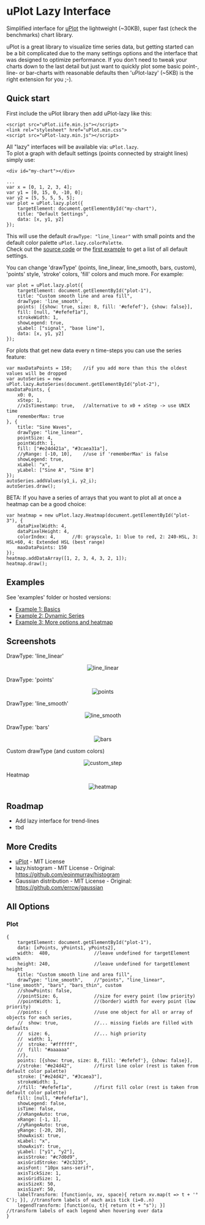 # uPlot Lazy Interface

Simplified interface for [uPlot](https://github.com/leeoniya/uPlot) the lightweight (~30KB), super fast (check the benchmarks) chart library.  
  
uPlot is a great library to visualize time series data, but getting started can be a bit complicated due to the many settings options and the interface that was designed to optimize performance.
If you don't need to tweak your charts down to the last detail but just want to quickly plot some basic point-, line- or bar-charts with reasonable defaults then 'uPlot-lazy' (~5KB) is the right extension for you ;-).
  
## Quick start

First include the uPlot library then add uPlot-lazy like this:
```
<script src="uPlot.iife.min.js"></script>
<link rel="stylesheet" href="uPlot.min.css">
<script src="uPlot-lazy.min.js"></script>
```

All "lazy" interfaces will be available via: `uPlot.lazy`.  
To plot a graph with default settings (points connected by straight lines) simply use:
```
<div id="my-chart"></div>

...
var x = [0, 1, 2, 3, 4];
var y1 = [0, 15, 0, -10, 0];
var y2 = [5, 5, 5, 5, 5];
var plot = uPlot.lazy.plot({
    targetElement: document.getElementById("my-chart"),
    title: "Default Settings",
    data: [x, y1, y2]
});
```

This will use the default `drawType: "line_linear"` with small points and the default color palette `uPlot.lazy.colorPalette`.  
Check out the [source code](src/uPlot-lazy.js) or the [first example](examples/index.html) to get a list of all default settings.  
  
You can change 'drawType' (points, line_linear, line_smooth, bars, custom), 'points' style, 'stroke' colors, 'fill' colors and much more. 
For example:
```
var plot = uPlot.lazy.plot({
    targetElement: document.getElementById("plot-1"),
    title: "Custom smooth line and area fill",
    drawType: 'line_smooth',
    points: [{show: true, size: 8, fill: '#efefef'}, {show: false}],
    fill: [null, "#efefef1a"],
    strokeWidth: 1,
    showLegend: true,
    yLabel: ["signal", "base line"],
    data: [x, y1, y2]
});
```

For plots that get new data every n time-steps you can use the series feature:
```
var maxDataPoints = 150;	//if you add more than this the oldest values will be dropped
var autoSeries = new uPlot.lazy.AutoSeries(document.getElementById("plot-2"), maxDataPoints, {
	x0: 0, 
	xStep: 1,
	//xIsTimestamp: true,	//alternative to x0 + xStep -> use UNIX time
	rememberMax: true
}, {
	title: "Sine Waves",
	drawType: "line_linear",
	pointSize: 4,
	pointWidth: 1,
	fill: ["#e24d421a", "#3caea31a"],
	//yRange: [-10, 10],	//use if 'rememberMax' is false
	showLegend: true,
	xLabel: "x",
	yLabel: ["Sine A", "Sine B"]
});
autoSeries.addValues(y1_i, y2_i);
autoSeries.draw();
```

BETA: If you have a series of arrays that you want to plot all at once a heatmap can be a good choice:
```
var heatmap = new uPlot.lazy.Heatmap(document.getElementById("plot-3"), {
	dataPixelWidth: 4,
	dataPixelHeight: 4,
	colorIndex: 4,		//0: grayscale, 1: blue to red, 2: 240-HSL, 3: HSL+60, 4: Extended HSL (best range)
	maxDataPoints: 150
});
heatmap.addDataArray([1, 2, 3, 4, 3, 2, 1]);
heatmap.draw();
```

## Examples

See 'examples' folder or hosted versions:
* [Example 1: Basics](https://byteteilchen.de/uplot-lazy/index.html)
* [Example 2: Dynamic Series](https://byteteilchen.de/uplot-lazy/index2.html)
* [Example 3: More options and heatmap](https://byteteilchen.de/uplot-lazy/index3.html)

## Screenshots

<p>DrawType: 'line_linear'</p>
<p align="center">
  <img src="screenshots/line_linear.png" alt="line_linear"/>
</p>
<p>DrawType: 'points'</p>
<p align="center">
  <img src="screenshots/points.png" alt="points"/>
</p>
<p>DrawType: 'line_smooth'</p>
<p align="center">
  <img src="screenshots/line_smooth.png" alt="line_smooth"/>
</p>
<p>DrawType: 'bars'</p>
<p align="center">
  <img src="screenshots/bars.png" alt="bars"/>
</p>
<p>Custom drawType (and custom colors)</p>
<p align="center">
  <img src="screenshots/custom_step.png" alt="custom_step"/>
</p>
<p>Heatmap</p>
<p align="center">
  <img src="screenshots/heatmap.png" alt="heatmap"/>
</p>

## Roadmap

* Add lazy interface for trend-lines
* tbd

## More Credits

* [uPlot](https://github.com/leeoniya/uPlot) - MIT License
* lazy.histogram - MIT License - Original: https://github.com/eoinmurray/histogram
* Gaussian distribution - MIT License - Original: https://github.com/errcw/gaussian

## All Options

### Plot

```
{
	targetElement: document.getElementById("plot-1"),
	data: [xPoints, yPoints1, yPoints2],
	width:	480,				//leave undefined for targetElement width
	height: 240,				//leave undefined for targetElement height
	title: "Custom smooth line and area fill",
	drawType: "line_smooth",	//"points", "line_linear", "line_smooth", "bars", "bars_thin", custom
	//showPoints: false,
	//pointSize: 6,				//size for every point (low priority)
	//pointWidth: 1,			//(border) width for every point (low priority)
	//points: {					//use one object for all or array of objects for each series,
	//	show: true,				//... missing fields are filled with defaults
	//	size: 6,				//... high priority
	//	width: 1,
	//	stroke: "#ffffff",
	//	fill: "#aaaaaa"
	//},
	points: [{show: true, size: 8, fill: '#efefef'}, {show: false}],
	//stroke: "#e24d42",		//first line color (rest is taken from default color palette)
	stroke: ["#e24d42", "#3caea3"],
	strokeWidth: 1,
	//fill: "#efefef1a",		//first fill color (rest is taken from default color palette)
	fill: [null, "#efefef1a"],
	showLegend: false,
	isTime: false,
	//xRangeAuto: true,
	xRange: [-1, 1],
	//yRangeAuto: true,
	yRange: [-20, 20],
	showAxisX: true,
	xLabel: "x",
	showAxisY: true,
	yLabel: ["y1", "y2"],
	axisStroke: "#c7d0d9",
	axisGridStroke: "#2c3235",
	axisFont: "10px sans-serif",
	axisTickSize: 1,
	axisGridSize: 1,
	axisSizeX: 50,
	axisSizeY: 50,
	labelTransform: [function(u, xv, space){ return xv.map(t => t + '° C'); }],	//transform labels of each axis tick (i=0..n)
	legendTransform: [function(u, t){ return (t + "s"); }]		//transform labels of each legend when hovering over data
}
```

